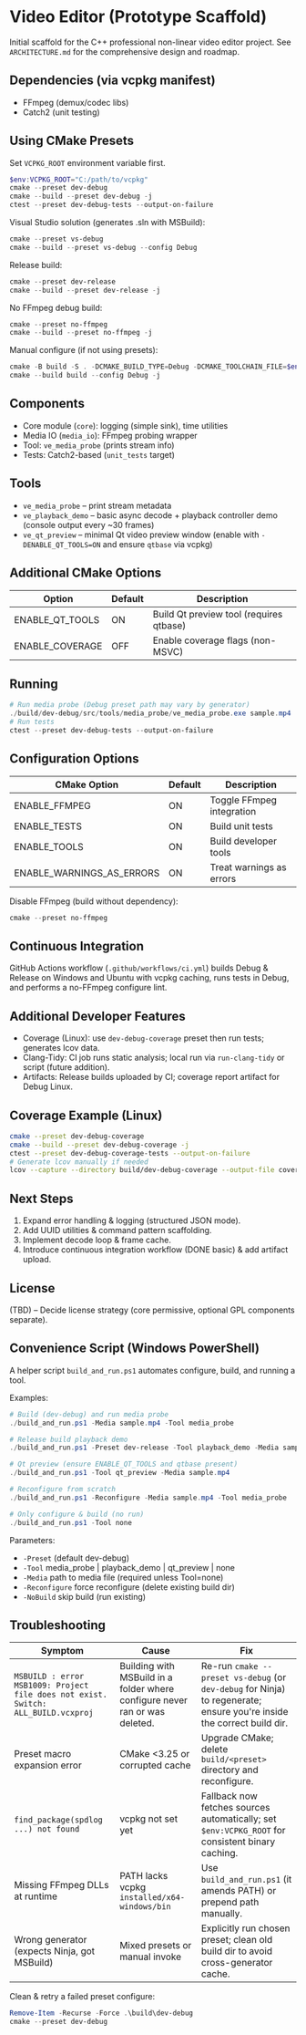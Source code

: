# Video Editor (Prototype Scaffold)

Initial scaffold for the C++ professional non-linear video editor project. See `ARCHITECTURE.md` for the comprehensive design and roadmap.

## Dependencies (via vcpkg manifest)
- FFmpeg (demux/codec libs)
- Catch2 (unit testing)

## Using CMake Presets
Set `VCPKG_ROOT` environment variable first.
```powershell
$env:VCPKG_ROOT="C:/path/to/vcpkg"
cmake --preset dev-debug
cmake --build --preset dev-debug -j
ctest --preset dev-debug-tests --output-on-failure
```
Visual Studio solution (generates .sln with MSBuild):
```powershell
cmake --preset vs-debug
cmake --build --preset vs-debug --config Debug
```
Release build:
```powershell
cmake --preset dev-release
cmake --build --preset dev-release -j
```
No FFmpeg debug build:
```powershell
cmake --preset no-ffmpeg
cmake --build --preset no-ffmpeg -j
```

Manual configure (if not using presets):
```powershell
cmake -B build -S . -DCMAKE_BUILD_TYPE=Debug -DCMAKE_TOOLCHAIN_FILE=$env:VCPKG_ROOT/scripts/buildsystems/vcpkg.cmake
cmake --build build --config Debug -j
```

## Components
- Core module (`core`): logging (simple sink), time utilities
- Media IO (`media_io`): FFmpeg probing wrapper
- Tool: `ve_media_probe` (prints stream info)
- Tests: Catch2-based (`unit_tests` target)

## Tools
- `ve_media_probe` – print stream metadata
- `ve_playback_demo` – basic async decode + playback controller demo (console output every ~30 frames)
- `ve_qt_preview` – minimal Qt video preview window (enable with `-DENABLE_QT_TOOLS=ON` and ensure `qtbase` via vcpkg)

## Additional CMake Options
| Option | Default | Description |
|--------|---------|-------------|
| ENABLE_QT_TOOLS | ON | Build Qt preview tool (requires qtbase) |
| ENABLE_COVERAGE | OFF | Enable coverage flags (non-MSVC) |

## Running
```powershell
# Run media probe (Debug preset path may vary by generator)
./build/dev-debug/src/tools/media_probe/ve_media_probe.exe sample.mp4
# Run tests
ctest --preset dev-debug-tests --output-on-failure
```

## Configuration Options
| CMake Option | Default | Description |
|--------------|---------|-------------|
| ENABLE_FFMPEG | ON | Toggle FFmpeg integration |
| ENABLE_TESTS | ON | Build unit tests |
| ENABLE_TOOLS | ON | Build developer tools |
| ENABLE_WARNINGS_AS_ERRORS | ON | Treat warnings as errors |

Disable FFmpeg (build without dependency):
```powershell
cmake --preset no-ffmpeg
```

## Continuous Integration
GitHub Actions workflow (`.github/workflows/ci.yml`) builds Debug & Release on Windows and Ubuntu with vcpkg caching, runs tests in Debug, and performs a no-FFmpeg configure lint.

## Additional Developer Features
- Coverage (Linux): use `dev-debug-coverage` preset then run tests; generates lcov data.
- Clang-Tidy: CI job runs static analysis; local run via `run-clang-tidy` or script (future addition).
- Artifacts: Release builds uploaded by CI; coverage report artifact for Debug Linux.

## Coverage Example (Linux)
```bash
cmake --preset dev-debug-coverage
cmake --build --preset dev-debug-coverage -j
ctest --preset dev-debug-coverage-tests --output-on-failure
# Generate lcov manually if needed
lcov --capture --directory build/dev-debug-coverage --output-file coverage.info
```

## Next Steps
1. Expand error handling & logging (structured JSON mode).
2. Add UUID utilities & command pattern scaffolding.
3. Implement decode loop & frame cache.
4. Introduce continuous integration workflow (DONE basic) & add artifact upload.

## License
(TBD) – Decide license strategy (core permissive, optional GPL components separate).

## Convenience Script (Windows PowerShell)
A helper script `build_and_run.ps1` automates configure, build, and running a tool.

Examples:
```powershell
# Build (dev-debug) and run media probe
./build_and_run.ps1 -Media sample.mp4 -Tool media_probe

# Release build playback demo
./build_and_run.ps1 -Preset dev-release -Tool playback_demo -Media sample.mp4

# Qt preview (ensure ENABLE_QT_TOOLS and qtbase present)
./build_and_run.ps1 -Tool qt_preview -Media sample.mp4

# Reconfigure from scratch
./build_and_run.ps1 -Reconfigure -Media sample.mp4 -Tool media_probe

# Only configure & build (no run)
./build_and_run.ps1 -Tool none
```
Parameters:
- `-Preset` (default dev-debug)
- `-Tool` media_probe | playback_demo | qt_preview | none
- `-Media` path to media file (required unless Tool=none)
- `-Reconfigure` force reconfigure (delete existing build dir)
- `-NoBuild` skip build (run existing)

## Troubleshooting
| Symptom | Cause | Fix |
|---------|-------|-----|
| `MSBUILD : error MSB1009: Project file does not exist. Switch: ALL_BUILD.vcxproj` | Building with MSBuild in a folder where configure never ran or was deleted. | Re-run `cmake --preset vs-debug` (or `dev-debug` for Ninja) to regenerate; ensure you're inside the correct build dir. |
| Preset macro expansion error | CMake <3.25 or corrupted cache | Upgrade CMake; delete `build/<preset>` directory and reconfigure. |
| `find_package(spdlog ...) not found` | vcpkg not set yet | Fallback now fetches sources automatically; set `$env:VCPKG_ROOT` for consistent binary caching. |
| Missing FFmpeg DLLs at runtime | PATH lacks vcpkg `installed/x64-windows/bin` | Use `build_and_run.ps1` (it amends PATH) or prepend path manually. |
| Wrong generator (expects Ninja, got MSBuild) | Mixed presets or manual invoke | Explicitly run chosen preset; clean old build dir to avoid cross-generator cache. |

Clean & retry a failed preset configure:
```powershell
Remove-Item -Recurse -Force .\build\dev-debug
cmake --preset dev-debug
```

